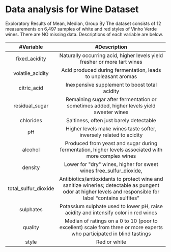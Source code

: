 # Data analysis for Wine Dataset
Exploratory Results of Mean, Median, Group By
The dataset consists of 12 measurements on 6,497 samples of white and red styles of Vinho Verde wines. There are NO missing data. Descriptions of each variable are below.

| #Variable | #Description |
| :---: | :---: |	
|fixed_acidity |	Naturally occurring acid, higher levels yield fresher or more tart wines |
|volatile_acidity |	Acid produced during fermentation, leads to unpleasant aromas |
|citric_acid |	Inexpensive supplement to boost total acidity|
|residual_sugar | Remaining sugar after fermentation or sometimes added, higher levels yield sweeter wines|
|chlorides |		Saltiness, often just barely detectable|
|pH	 |	Higher levels make wines taste softer, inversely related to acidity|
|alcohol |		Produced from yeast and sugar during fermentation, higher levels associated with more complex wines|
|density	 |	Lower for "dry" wines, higher for sweet wines free_sulfur_dioxide, |
|total_sulfur_dioxide |		Antibiotics/antioxidants to protect wine and sanitize wineries; detectable as pungent odor at higher levels and responsible for label “contains sulfites”|
|sulphates |		Potassium sulphate used to lower pH, raise acidity and intensify color in red wines|
|quality	 |	Median of ratings on a 0 to 10 (poor to excellent) scale from three or more experts who participated in blind tastings|
|style |		Red or white|
